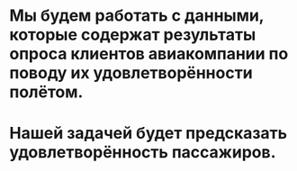 # Мы будем работать c данными, которые содержат результаты опроса клиентов авиакомпании по поводу их удовлетворённости полётом.

# Нашей задачей будет предсказать удовлетворённость пассажиров.